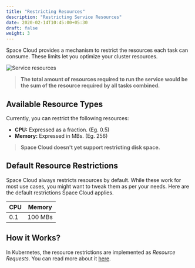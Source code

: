 ```yaml
---
title: "Restricting Resources"
description: "Restricting Service Resources"
date: 2020-02-14T10:45:00+05:30
draft: false
weight: 3
---
```


Space Cloud provides a mechanism to restrict the resources each task can consume. These limits let you optimize your cluster resources.

![Service resources](/images/screenshots/service-resources.png)

> **The total amount of resources required to run the service would be the sum of the resource required by all tasks combined.**

## Available Resource Types

Currently, you can restrict the following resources:
- **CPU:** Expressed as a fraction. (Eg. 0.5)
- **Memory:** Expressed in MBs. (Eg. 256)

> **Space Cloud doesn't yet support restricting disk space.**

## Default Resource Restrictions

Space Cloud always restricts resources by default. While these work for most use cases, you might want to tweak them as per your needs. Here are the default restrictions Space Cloud applies.

CPU   | Memory
---   | ---
0.1   | 100 MBs

## How it Works?

In Kubernetes, the resource restrictions are implemented as _Resource Requests_. You can read more about it [here](https://kubernetes.io/docs/concepts/configuration/manage-compute-resources-container/#how-pods-with-resource-limits-are-run).